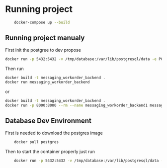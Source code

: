 # Running project

```bash
    docker-compose up --build
```

## Running project manualy

First init the postgree to dev propose

```bash
docker run -p 5432:5432 -v /tmp/database:/var/lib/postgresql/data -e POSTGRES_PASSWORD=1234 -d postgres
```


Then run

```bash
docker build -t messaging_workorder_backend .
docker run messaging_workorder_backend
```

or

```bash
docker build -t messaging_workorder_backend .
docker run -p 8000:8000 --rm --name messaging_workorder_backend1 messaging_workorder_backend
```

## Database Dev Environment

First is needed to download the postgres image

```bash
    docker pull postgres
```

Then to start the container properly just run

```bash
    docker run -p 5432:5432 -v /tmp/database:/var/lib/postgresql/data -e POSTGRES_PASSWORD=1234 -d postgres
```